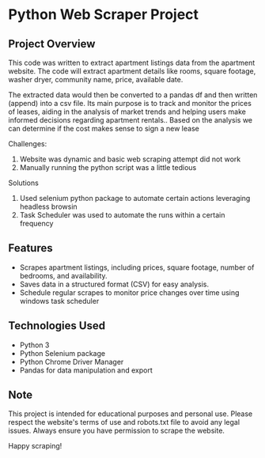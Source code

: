 # Python Web Scraper Project 

## Project Overview
This code was written to extract apartment listings data from the apartment website. The code will extract apartment details like rooms, square footage, washer dryer, community name, price, available date. 

The extracted data would then be converted to a pandas df and then written (append) into a csv file. Its main purpose is to track and monitor the prices of leases, aiding in the analysis of market trends and helping users make informed decisions regarding apartment rentals.. Based on the analysis we can determine if the cost makes sense to sign a new lease


Challenges:
   1. Website was dynamic and basic web scraping attempt did not work
   2. Manually running the python script was a little tedious

Solutions
   1. Used selenium python package to automate certain actions leveraging headless browsin
   2. Task Scheduler was used to automate the runs within a certain frequency

## Features
- Scrapes apartment listings, including prices, square footage, number of bedrooms, and availability.
- Saves data in a structured format (CSV) for easy analysis.
- Schedule regular scrapes to monitor price changes over time using windows task scheduler

## Technologies Used
- Python 3
- Python Selenium package
- Python Chrome Driver Manager
- Pandas for data manipulation and export

## Note
This project is intended for educational purposes and personal use. Please respect the website's terms of use and robots.txt file to avoid any legal issues. Always ensure you have permission to scrape the website.

Happy scraping!